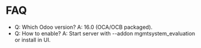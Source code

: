 # FAQ

- Q: Which Odoo version? A: 16.0 (OCA/OCB packaged).
- Q: How to enable? A: Start server with --addon mgmtsystem_evaluation or install in UI.
